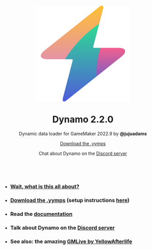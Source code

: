 <p align="center"><img src="https://raw.githubusercontent.com/JujuAdams/Dynamo/master/LOGO.png" style="display:block; margin:auto; width:300px"></p>
<h1 align="center">Dynamo 2.2.0</h1>

<p align="center">Dynamic data loader for GameMaker 2022.9 by <b>@jujuadams</b></p>

<p align="center"><a href="https://github.com/JujuAdams/Dynamo/releases/">Download the .yymps</a></p>

<p align="center">Chat about Dynamo on the <a href="https://discord.gg/8krYCqr">Discord server</a></p>

&nbsp;

&nbsp;

- ### [Wait, what is this all about?](http://jujuadams.github.io/Dynamo/#/latest/?id=features)
- ### [Download the .yymps](https://github.com/JujuAdams/Dynamo/releases/) (setup instructions [here](https://jujuadams.github.io/Dynamo/#/latest/setting-up?id=setting-up))
- ### Read the [documentation](http://jujuadams.github.io/Dynamo)
- ### Talk about Dynamo on the [Discord server](https://discord.gg/8krYCqr)
- ### See also: the amazing [GMLive by YellowAfterlife](https://yellowafterlife.itch.io/gamemaker-live)
